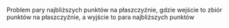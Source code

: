 Problem pary najbliższych punktów na płaszczyźnie, gdzie wejście to zbiór punktów na płaszczyźnie, a wyjście to para najbliższych punktów

